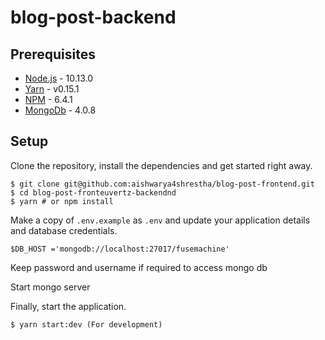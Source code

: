 # blog-post-backend

## Prerequisites

- [Node.js](https://yarnpkg.com/en/docs/install) - 10.13.0
- [Yarn](https://yarnpkg.com/en/docs/install) - v0.15.1
- [NPM](https://docs.npmjs.com/getting-started/installing-node) - 6.4.1
- [MongoDb](https://www.mongodb.com/download-center/community) - 4.0.8

## Setup

Clone the repository, install the dependencies and get started right away.

    $ git clone git@github.com:aishwarya4shrestha/blog-post-frontend.git
    $ cd blog-post-fronteuvertz-backendnd
    $ yarn # or npm install

Make a copy of `.env.example` as `.env` and update your application details and database credentials. 

    $DB_HOST ='mongodb://localhost:27017/fusemachine'

Keep password and username if required to access mongo db 

Start mongo server

Finally, start the application.

    $ yarn start:dev (For development)
